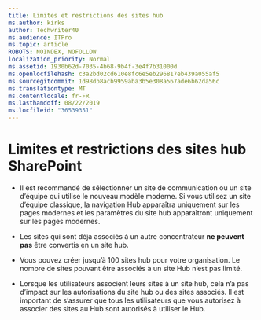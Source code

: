 ```yaml
---
title: Limites et restrictions des sites hub
ms.author: kirks
author: Techwriter40
ms.audience: ITPro
ms.topic: article
ROBOTS: NOINDEX, NOFOLLOW
localization_priority: Normal
ms.assetid: 1930b62d-7035-4b68-9b4f-3e4f7b31000d
ms.openlocfilehash: c3a2bd02cd610e8fc6e5eb296817eb439a055af5
ms.sourcegitcommit: 1d98db8acb9959aba3b5e308a567ade6b62da56c
ms.translationtype: MT
ms.contentlocale: fr-FR
ms.lasthandoff: 08/22/2019
ms.locfileid: "36539351"
---
```

# <a name="sharepoint-hub-site-limits-and-restrictions"></a>Limites et restrictions des sites hub SharePoint

- Il est recommandé de sélectionner un site de communication ou un site d’équipe qui utilise le nouveau modèle moderne. Si vous utilisez un site d’équipe classique, la navigation Hub apparaîtra uniquement sur les pages modernes et les paramètres du site hub apparaîtront uniquement sur les pages modernes.

- Les sites qui sont déjà associés à un autre concentrateur **ne peuvent pas** être convertis en un site hub. 

- Vous pouvez créer jusqu’à 100 sites hub pour votre organisation. Le nombre de sites pouvant être associés à un site Hub n’est pas limité.

- Lorsque les utilisateurs associent leurs sites à un site hub, cela n’a pas d’impact sur les autorisations du site hub ou des sites associés. Il est important de s’assurer que tous les utilisateurs que vous autorisez à associer des sites au Hub sont autorisés à utiliser le Hub.



